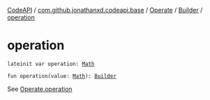 [CodeAPI](../../../index.md) / [com.github.jonathanxd.codeapi.base](../../index.md) / [Operate](../index.md) / [Builder](index.md) / [operation](.)

# operation

`lateinit var operation: `[`Math`](../../../com.github.jonathanxd.codeapi.operator/-operator/-math/index.md)

`fun operation(value: `[`Math`](../../../com.github.jonathanxd.codeapi.operator/-operator/-math/index.md)`): `[`Builder`](index.md)

See [Operate.operation](../operation.md)

